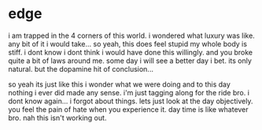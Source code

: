 # edge

i am trapped in the 4 corners of this world.  i wondered what luxury was like.  any bit of it i would take...  so yeah, this does feel stupid my whole body is stiff.  i dont know i dont think i would have done this willingly.  and you broke quite a bit of laws around me.  some day i will see a better day i bet.  its only natural.  but the dopamine hit of conclusion...

so yeah its just like this i wonder what we were doing and to this day nothing i ever did made any sense.  i'm just tagging along for the ride bro. i dont know again...  i forgot about things.  lets just look at the day objectively.  you feel the pain of hate when you experience it.  day time is like whatever bro.  nah this isn't working out.
